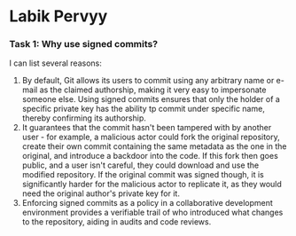 # Labik Pervyy

### Task 1: Why use signed commits?
I can list several reasons:
1. By default, Git allows its users to commit using any arbitrary name or e-mail as the claimed authorship, making it very easy to impersonate someone else. Using signed commits ensures that only the holder of a specific private key has the ability tp commit under specific name, thereby confirming its authorship.
2. It guarantees that the commit hasn't been tampered with by another user - for example, a malicious actor could fork the original repository, create their own commit containing the same metadata as the one in the original, and introduce a backdoor into the code. If this fork then goes public, and a user isn't careful, they could download and use the modified repository. If the original commit was signed though, it is significantly harder for the malicious actor to replicate it, as they would need the original author's private key for it.
3. Enforcing signed commits as a policy in a collaborative development environment provides a verifiable trail of who introduced what changes to the repository, aiding in audits and code reviews.
